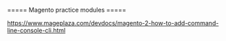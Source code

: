 ===== Magento practice modules =====

https://www.mageplaza.com/devdocs/magento-2-how-to-add-command-line-console-cli.html

